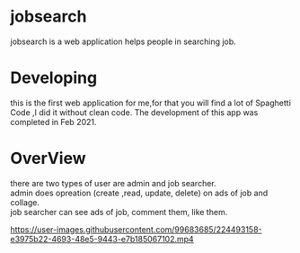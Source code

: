 # jobsearch
jobsearch is a web application helps people in searching job.
<br>
# Developing
this is the first web application for me,for that you will find a lot of Spaghetti Code ,I did it without clean code.
The development of this app was completed in Feb 2021.
<br>
# OverView
there are two types of user are admin and job searcher.
<br>
admin does opreation (create ,read, update, delete) on ads of job and collage.
<br>
job searcher can see ads of job, comment them, like them. 
<br>



https://user-images.githubusercontent.com/99683685/224493158-e3975b22-4693-48e5-9443-e7b185067102.mp4


 
